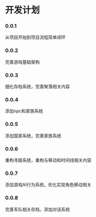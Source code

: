 ﻿# 开发计划

### 0.0.1

从项目开始到项目流程简单闭环

### 0.0.2

完善游戏基础架构

### 0.0.3

细化存档系统，完善聚落相关内容

### 0.0.4

添加npc和家族系统

### 0.0.5

添加国家系统，完善家族系统

### 0.0.6

重构寻路系统，重构与移动和时间线相关内容

### 0.0.7

添加游戏AI行为系统，优化实现角色移动相关

### 0.0.8

完善军队相关存档，添加对话系统